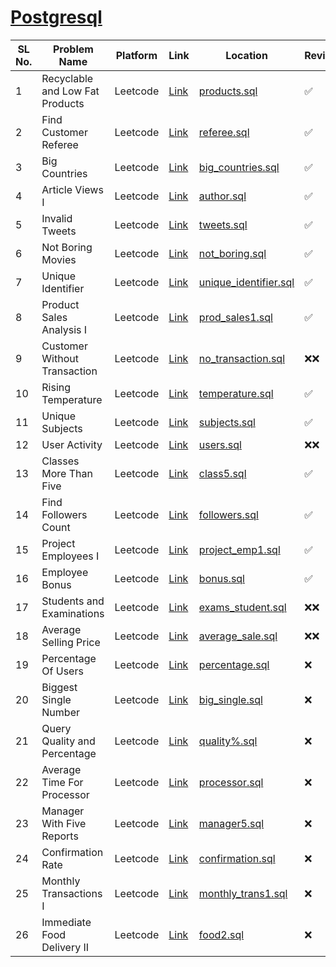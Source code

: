 <h1><a href="https://leetcode.com/studyplan/top-sql-50/">Postgresql</a></h1>

| SL No. | Problem Name  | Platform           | Link           | Location | Revised |
|--------------------------|--------------------------|----------------------------|-----------------------------|-----------------------------|----------|
| 1 | Recyclable and Low Fat Products | Leetcode | <a href="https://leetcode.com/problems/recyclable-and-low-fat-products">Link</a> | [products.sql](products.sql) | ✅ |
| 2 | Find Customer Referee | Leetcode | <a href="https://leetcode.com/problems/find-customer-referee">Link</a> | [referee.sql](referee.sql) | ✅ |
| 3 | Big Countries | Leetcode | <a href="https://leetcode.com/problems/big-countries">Link</a> | [big_countries.sql](big_countries.sql) | ✅ |
| 4 | Article Views I | Leetcode | <a href="https://leetcode.com/problems/article-views-i">Link</a> | [author.sql](author.sql) | ✅ |
| 5 | Invalid Tweets | Leetcode | <a href="https://leetcode.com/problems/invalid-tweets">Link</a> | [tweets.sql](tweets.sql) | ✅ |
| 6 | Not Boring Movies | Leetcode | <a href="https://leetcode.com/problems/not-boring-movies">Link</a> | [not_boring.sql](not_boring.sql) | ✅ |
| 7 | Unique Identifier | Leetcode | <a href="https://leetcode.com/problems/replace-employee-id-with-the-unique-identifier">Link</a> | [unique_identifier.sql](unique_identifier.sql) | ✅ |
| 8 | Product Sales Analysis I | Leetcode | <a href="https://leetcode.com/problems/product-sales-analysis-i">Link</a> | [prod_sales1.sql](prod_sales1.sql) | ✅ |
| 9 | Customer Without Transaction | Leetcode | <a href="https://leetcode.com/problems/customer-who-visited-but-did-not-make-any-transactions">Link</a> | [no_transaction.sql](no_transaction.sql) | ❌❌ |
| 10 | Rising Temperature | Leetcode | <a href="https://leetcode.com/problems/rising-temperature">Link</a> | [temperature.sql](temperature.sql) | ✅ |
| 11 | Unique Subjects | Leetcode | <a href="https://leetcode.com/problems/number-of-unique-subjects-taught-by-each-teacher">Link</a> | [subjects.sql](subjects.sql) | ✅ |
| 12 | User Activity | Leetcode | <a href="https://leetcode.com/problems/user-activity-for-the-past-30-days-i">Link</a> | [users.sql](users.sql) | ❌❌ |
| 13 | Classes More Than Five | Leetcode | <a href="https://leetcode.com/problems/classes-more-than-5-students">Link</a> | [class5.sql](class5.sql) | ✅ |
| 14 | Find Followers Count | Leetcode | <a href="https://leetcode.com/problems/find-followers-count">Link</a> | [followers.sql](followers.sql) | ✅ |
| 15 | Project Employees I | Leetcode | <a href="https://leetcode.com/problems/project-employees-i">Link</a> | [project_emp1.sql](project_emp1.sql) | ✅ |
| 16 | Employee Bonus | Leetcode | <a href="https://leetcode.com/problems/employee-bonus">Link</a> | [bonus.sql](bonus.sql) | ✅ |
| 17 | Students and Examinations | Leetcode | <a href="https://leetcode.com/problems/students-and-examinations">Link</a> | [exams_student.sql](exams_student.sql) | ❌❌ |
| 18 | Average Selling Price | Leetcode | <a href="https://leetcode.com/problems/average-selling-price">Link</a> | [average_sale.sql](average_sale.sql) | ❌❌ |
| 19 | Percentage Of Users | Leetcode | <a href="https://leetcode.com/problems/percentage-of-users-attended-a-contest">Link</a> | [percentage.sql](percentage.sql) | ❌ |
| 20 | Biggest Single Number | Leetcode | <a href="https://leetcode.com/problems/biggest-single-number/submissions/1339778105">Link</a> | [big_single.sql](big_single.sql) | ❌ |
| 21 | Query Quality and Percentage | Leetcode | <a href="https://leetcode.com/problems/queries-quality-and-percentage">Link</a> | [quality%.sql](quality%.sql) | ❌ |
| 22 | Average Time For Processor | Leetcode | <a href="https://leetcode.com/problems/average-time-of-process-per-machine">Link</a> | [processor.sql](processor.sql) | ❌ |
| 23 | Manager With Five Reports | Leetcode | <a href="https://leetcode.com/problems/managers-with-at-least-5-direct-reports">Link</a> | [manager5.sql](manager5.sql) | ❌ |
| 24 | Confirmation Rate | Leetcode | <a href="https://leetcode.com/problems/confirmation-rate">Link</a> | [confirmation.sql](confirmation.sql) | ❌ |
| 25 | Monthly Transactions I  | Leetcode | <a href="https://leetcode.com/problems/monthly-transactions-i">Link</a> | [monthly_trans1.sql](monthly_trans1.sql) | ❌ |
| 26 | Immediate Food Delivery II | Leetcode | <a href="https://leetcode.com/problems/immediate-food-delivery-ii/">Link</a> | [food2.sql](food2.sql) | ❌ |
